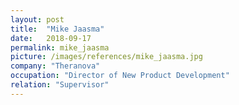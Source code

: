 ```yaml
---
layout: post
title:  "Mike Jaasma"
date:   2018-09-17 
permalink: mike_jaasma
picture: /images/references/mike_jaasma.jpg
company: "Theranova"
occupation: "Director of New Product Development"
relation: "Supervisor"
---
```



